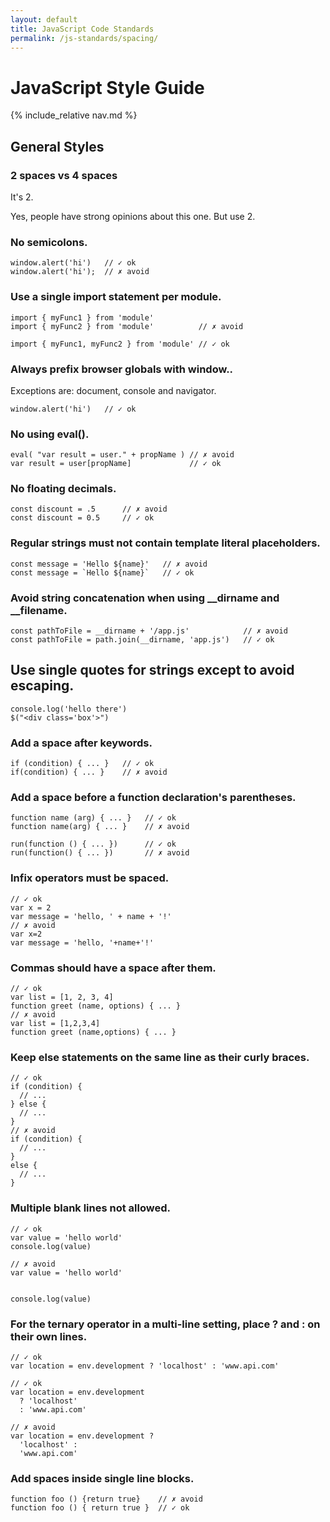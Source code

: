 ```yaml
---
layout: default
title: JavaScript Code Standards
permalink: /js-standards/spacing/
---
```


# JavaScript Style Guide

{% include_relative nav.md %}

## General Styles

### 2 spaces vs 4 spaces
It's 2. 

Yes, people have strong opinions about this one. But use 2.

### No semicolons.

```
window.alert('hi')   // ✓ ok 
window.alert('hi');  // ✗ avoid 
```

### Use a single import statement per module.

```
import { myFunc1 } from 'module'
import { myFunc2 } from 'module'          // ✗ avoid 
 
import { myFunc1, myFunc2 } from 'module' // ✓ ok 
```

### Always prefix browser globals with window..
Exceptions are: document, console and navigator.

```
window.alert('hi')   // ✓ ok 
```

### No using eval().

```
eval( "var result = user." + propName ) // ✗ avoid 
var result = user[propName]             // ✓ ok 
```

### No floating decimals.

```
const discount = .5      // ✗ avoid 
const discount = 0.5     // ✓ ok 
```

### Regular strings must not contain template literal placeholders.

```
const message = 'Hello ${name}'   // ✗ avoid 
const message = `Hello ${name}`   // ✓ ok 
```

### Avoid string concatenation when using __dirname and __filename.

```
const pathToFile = __dirname + '/app.js'            // ✗ avoid 
const pathToFile = path.join(__dirname, 'app.js')   // ✓ ok 
```

## Use single quotes for strings except to avoid escaping.

```
console.log('hello there')
$("<div class='box'>")
```

### Add a space after keywords.

```
if (condition) { ... }   // ✓ ok 
if(condition) { ... }    // ✗ avoid 
```

### Add a space before a function declaration's parentheses.

```
function name (arg) { ... }   // ✓ ok 
function name(arg) { ... }    // ✗ avoid 
 
run(function () { ... })      // ✓ ok 
run(function() { ... })       // ✗ avoid 
```

### Infix operators must be spaced.

```
// ✓ ok 
var x = 2
var message = 'hello, ' + name + '!'
// ✗ avoid 
var x=2
var message = 'hello, '+name+'!'
```

### Commas should have a space after them.

```
// ✓ ok 
var list = [1, 2, 3, 4]
function greet (name, options) { ... }
// ✗ avoid 
var list = [1,2,3,4]
function greet (name,options) { ... }
```

### Keep else statements on the same line as their curly braces.

```
// ✓ ok 
if (condition) {
  // ... 
} else {
  // ... 
}
// ✗ avoid 
if (condition) {
  // ... 
}
else {
  // ... 
}
```

### Multiple blank lines not allowed.

```
// ✓ ok 
var value = 'hello world'
console.log(value)

// ✗ avoid 
var value = 'hello world'
 
 
console.log(value)
```

### For the ternary operator in a multi-line setting, place ? and : on their own lines.

```
// ✓ ok 
var location = env.development ? 'localhost' : 'www.api.com'
 
// ✓ ok 
var location = env.development
  ? 'localhost'
  : 'www.api.com'
 
// ✗ avoid 
var location = env.development ?
  'localhost' :
  'www.api.com' 
```

### Add spaces inside single line blocks.

```
function foo () {return true}    // ✗ avoid 
function foo () { return true }  // ✓ ok 
```
